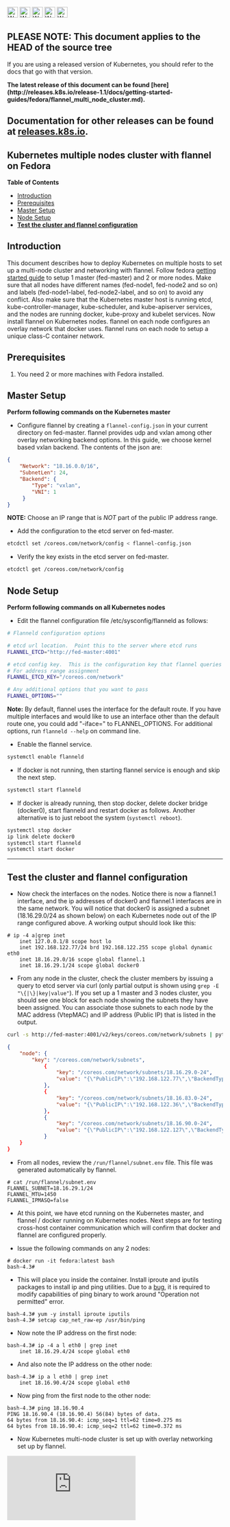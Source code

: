 <!-- BEGIN MUNGE: UNVERSIONED_WARNING -->

<!-- BEGIN STRIP_FOR_RELEASE -->

<img src="http://kubernetes.io/img/warning.png" alt="WARNING"
     width="25" height="25">
<img src="http://kubernetes.io/img/warning.png" alt="WARNING"
     width="25" height="25">
<img src="http://kubernetes.io/img/warning.png" alt="WARNING"
     width="25" height="25">
<img src="http://kubernetes.io/img/warning.png" alt="WARNING"
     width="25" height="25">
<img src="http://kubernetes.io/img/warning.png" alt="WARNING"
     width="25" height="25">

<h2>PLEASE NOTE: This document applies to the HEAD of the source tree</h2>

If you are using a released version of Kubernetes, you should
refer to the docs that go with that version.

<strong>
The latest release of this document can be found
[here](http://releases.k8s.io/release-1.1/docs/getting-started-guides/fedora/flannel_multi_node_cluster.md).

Documentation for other releases can be found at
[releases.k8s.io](http://releases.k8s.io).
</strong>
--

<!-- END STRIP_FOR_RELEASE -->

<!-- END MUNGE: UNVERSIONED_WARNING -->
Kubernetes multiple nodes cluster with flannel on Fedora
--------------------------------------------------------

**Table of Contents**

- [Introduction](#introduction)
- [Prerequisites](#prerequisites)
- [Master Setup](#master-setup)
- [Node Setup](#node-setup)
- [**Test the cluster and flannel configuration**](#test-the-cluster-and-flannel-configuration)

## Introduction

This document describes how to deploy Kubernetes on multiple hosts to set up a multi-node cluster and networking with flannel. Follow fedora [getting started guide](fedora_manual_config.md) to setup 1 master (fed-master) and 2 or more nodes. Make sure that all nodes have different names (fed-node1, fed-node2 and so on) and labels (fed-node1-label, fed-node2-label, and so on) to avoid any conflict. Also make sure that the Kubernetes master host is running etcd, kube-controller-manager, kube-scheduler, and kube-apiserver services, and the nodes are running docker, kube-proxy and kubelet services. Now install flannel on Kubernetes nodes. flannel on each node configures an overlay network that docker uses. flannel runs on each node to setup a unique class-C container network.

## Prerequisites

1. You need 2 or more machines with Fedora installed.

## Master Setup

**Perform following commands on the Kubernetes master**

* Configure flannel by creating a `flannel-config.json` in your current directory on fed-master. flannel provides udp and vxlan among other overlay networking backend options. In this guide, we choose kernel based vxlan backend. The contents of the json are:

```json
{
    "Network": "18.16.0.0/16",
    "SubnetLen": 24,
    "Backend": {
        "Type": "vxlan",
        "VNI": 1
     }
}
```

**NOTE:** Choose an IP range that is *NOT* part of the public IP address range.

* Add the configuration to the etcd server on fed-master.

```sh
etcdctl set /coreos.com/network/config < flannel-config.json
```

* Verify the key exists in the etcd server on fed-master.

```sh
etcdctl get /coreos.com/network/config
```

## Node Setup

**Perform following commands on all Kubernetes nodes**

* Edit the flannel configuration file /etc/sysconfig/flanneld as follows:

```sh
# Flanneld configuration options

# etcd url location.  Point this to the server where etcd runs
FLANNEL_ETCD="http://fed-master:4001"

# etcd config key.  This is the configuration key that flannel queries
# For address range assignment
FLANNEL_ETCD_KEY="/coreos.com/network"

# Any additional options that you want to pass
FLANNEL_OPTIONS=""
```

**Note:** By default, flannel uses the interface for the default route. If you have multiple interfaces and would like to use an interface other than the default route one, you could add "-iface=" to FLANNEL_OPTIONS. For additional options, run `flanneld --help` on command line.

* Enable the flannel service.

```sh
systemctl enable flanneld
```

* If docker is not running, then starting flannel service is enough and skip the next step.

```sh
systemctl start flanneld
```

* If docker is already running, then stop docker, delete docker bridge (docker0), start flanneld and restart docker as follows. Another alternative is to just reboot the system (`systemctl reboot`).

```sh
systemctl stop docker
ip link delete docker0
systemctl start flanneld
systemctl start docker
```

***

## **Test the cluster and flannel configuration**

* Now check the interfaces on the nodes. Notice there is now a flannel.1 interface, and the ip addresses of docker0 and flannel.1 interfaces are in the same network. You will notice that docker0 is assigned a subnet (18.16.29.0/24 as shown below) on each Kubernetes node out of the IP range configured above. A working output should look like this:

```console
# ip -4 a|grep inet
    inet 127.0.0.1/8 scope host lo
    inet 192.168.122.77/24 brd 192.168.122.255 scope global dynamic eth0
    inet 18.16.29.0/16 scope global flannel.1
    inet 18.16.29.1/24 scope global docker0
```

* From any node in the cluster, check the cluster members by issuing a query to etcd server via curl (only partial output is shown using `grep -E "\{|\}|key|value"`). If you set up a 1 master and 3 nodes cluster, you should see one block for each node showing the subnets they have been assigned. You can associate those subnets to each node by the MAC address (VtepMAC) and IP address (Public IP) that is listed in the output.

```sh
curl -s http://fed-master:4001/v2/keys/coreos.com/network/subnets | python -mjson.tool
```

```json
{
    "node": {
        "key": "/coreos.com/network/subnets",
            {
                "key": "/coreos.com/network/subnets/18.16.29.0-24",
                "value": "{\"PublicIP\":\"192.168.122.77\",\"BackendType\":\"vxlan\",\"BackendData\":{\"VtepMAC\":\"46:f1:d0:18:d0:65\"}}"
            },
            {
                "key": "/coreos.com/network/subnets/18.16.83.0-24",
                "value": "{\"PublicIP\":\"192.168.122.36\",\"BackendType\":\"vxlan\",\"BackendData\":{\"VtepMAC\":\"ca:38:78:fc:72:29\"}}"
            },
            {
                "key": "/coreos.com/network/subnets/18.16.90.0-24",
                "value": "{\"PublicIP\":\"192.168.122.127\",\"BackendType\":\"vxlan\",\"BackendData\":{\"VtepMAC\":\"92:e2:80:ba:2d:4d\"}}"
            }
    }
}
```

* From all nodes, review the `/run/flannel/subnet.env` file.  This file was generated automatically by flannel.

```console
# cat /run/flannel/subnet.env
FLANNEL_SUBNET=18.16.29.1/24
FLANNEL_MTU=1450
FLANNEL_IPMASQ=false
```

* At this point, we have etcd running on the Kubernetes master, and flannel / docker running on Kubernetes nodes. Next steps are for testing cross-host container communication which will confirm that docker and flannel are configured properly.

* Issue the following commands on any 2 nodes:

```console
# docker run -it fedora:latest bash
bash-4.3# 
```

* This will place you inside the container. Install iproute and iputils packages to install ip and ping utilities. Due to a [bug](https://bugzilla.redhat.com/show_bug.cgi?id=1142311), it is required to modify capabilities of ping binary to work around "Operation not permitted" error.

```console
bash-4.3# yum -y install iproute iputils
bash-4.3# setcap cap_net_raw-ep /usr/bin/ping
```

* Now note the IP address on the first node:

```console
bash-4.3# ip -4 a l eth0 | grep inet
    inet 18.16.29.4/24 scope global eth0
```

* And also note the IP address on the other node:

```console
bash-4.3# ip a l eth0 | grep inet
    inet 18.16.90.4/24 scope global eth0
```

* Now ping from the first node to the other node:

```console
bash-4.3# ping 18.16.90.4
PING 18.16.90.4 (18.16.90.4) 56(84) bytes of data.
64 bytes from 18.16.90.4: icmp_seq=1 ttl=62 time=0.275 ms
64 bytes from 18.16.90.4: icmp_seq=2 ttl=62 time=0.372 ms
```

* Now Kubernetes multi-node cluster is set up with overlay networking set up by flannel.


<!-- BEGIN MUNGE: GENERATED_ANALYTICS -->
[![Analytics](https://kubernetes-site.appspot.com/UA-36037335-10/GitHub/docs/getting-started-guides/fedora/flannel_multi_node_cluster.md?pixel)]()
<!-- END MUNGE: GENERATED_ANALYTICS -->
